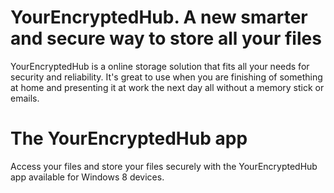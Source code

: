 # YourEncryptedHub. A new smarter and secure way to store all your files
YourEncryptedHub is a online storage solution that fits all your needs for security and reliability. It's great to use when you are finishing of something at home and presenting it at work the next day all without a memory stick or emails.
# The YourEncryptedHub app
Access your files and store your files securely with the YourEncryptedHub app available for Windows 8 devices.
